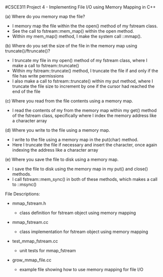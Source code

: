 #CSCE311 Project 4 - Implementing File I/O using Memory Mapping in C++

(a) Where do you memory map the file?
  - I memory map the file within the the open() method of my fstream class.
  - See the call to fstream::mem_map() within the open method. 
  - Within my mem_map() method, I make the system call ::mmap().


(b) Where do you set the size of the file in the memory map using truncate()/ftruncate()?
  - I truncate my file in my open() method of my fstream class, where I make a call to fstream::truncate()
  - Within my fstream::truncate() method, I truncate the file if and only if the file has write permissions
  - I also make a call to fstream::truncate() within my put method, where I truncate the file size to increment by one if the cursor had reached the end of the file

(c) Where you read from the file contents using a memory map.
  - I read the contents of my from the memory map within my get() method of the fstream class, specifically where I index the memory address like a character array


(d) Where you write to the file using a memory map.
   - I write to the file using a memory map in the put(char) method.
   - Here I truncate the file if necessary and insert the character, once again indexing the address like a character array

(e) Where you save the file to disk using a memory map.
  - I save the file to disk using the memory map in my put() and close() methods.
  - I call fstream::mem_sync() in both of these methods, which makes a call to ::msync()

File Descriptions:
- mmap_fstream.h
  - class definition for fstream object using memory mapping

- mmap_fstream.cc
  - class implementation for fstream object using memory mapping

- test_mmap_fstream.cc
  - unit tests for mmap_fstream

- grow_mmap_file.cc
  - example file showing how to use memory mapping for file I/O